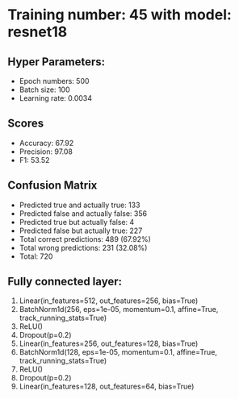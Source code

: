 # Training number: 45 with model: resnet18
## Hyper Parameters:
- Epoch numbers: 500
- Batch size: 100
- Learning rate: 0.0034

## Scores
- Accuracy: 67.92
- Precision: 97.08
- F1: 53.52

## Confusion Matrix
- Predicted true and actually true: 133
- Predicted false and actually false: 356
- Predicted true but actually false: 4
- Predicted false but actually true: 227
- Total correct predictions: 489 (67.92%)
- Total wrong predictions: 231 (32.08%)
- Total: 720

## Fully connected layer:
1. Linear(in_features=512, out_features=256, bias=True)
2. BatchNorm1d(256, eps=1e-05, momentum=0.1, affine=True, track_running_stats=True)
3. ReLU()
4. Dropout(p=0.2)
5. Linear(in_features=256, out_features=128, bias=True)
6. BatchNorm1d(128, eps=1e-05, momentum=0.1, affine=True, track_running_stats=True)
7. ReLU()
8. Dropout(p=0.2)
9. Linear(in_features=128, out_features=64, bias=True)